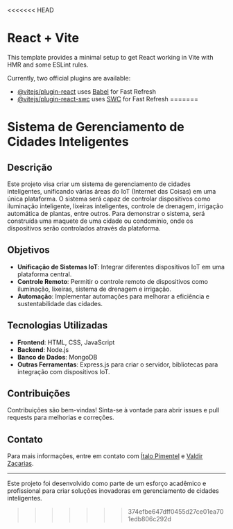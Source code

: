 <<<<<<< HEAD
# React + Vite

This template provides a minimal setup to get React working in Vite with HMR and some ESLint rules.

Currently, two official plugins are available:

- [@vitejs/plugin-react](https://github.com/vitejs/vite-plugin-react/blob/main/packages/plugin-react/README.md) uses [Babel](https://babeljs.io/) for Fast Refresh
- [@vitejs/plugin-react-swc](https://github.com/vitejs/vite-plugin-react-swc) uses [SWC](https://swc.rs/) for Fast Refresh
=======

# Sistema de Gerenciamento de Cidades Inteligentes

## Descrição
Este projeto visa criar um sistema de gerenciamento de cidades inteligentes, unificando várias áreas do IoT (Internet das Coisas) em uma única plataforma. O sistema será capaz de controlar dispositivos como iluminação inteligente, lixeiras inteligentes, controle de drenagem, irrigação automática de plantas, entre outros. Para demonstrar o sistema, será construída uma maquete de uma cidade ou condomínio, onde os dispositivos serão controlados através da plataforma.

## Objetivos
- **Unificação de Sistemas IoT**: Integrar diferentes dispositivos IoT em uma plataforma central.
- **Controle Remoto**: Permitir o controle remoto de dispositivos como iluminação, lixeiras, sistema de drenagem e irrigação.
- **Automação**: Implementar automações para melhorar a eficiência e sustentabilidade das cidades.

## Tecnologias Utilizadas
- **Frontend**: HTML, CSS, JavaScript
- **Backend**: Node.js
- **Banco de Dados**: MongoDB
- **Outras Ferramentas**: Express.js para criar o servidor, bibliotecas para integração com dispositivos IoT.

## Contribuições
Contribuições são bem-vindas! Sinta-se à vontade para abrir issues e pull requests para melhorias e correções.

## Contato
Para mais informações, entre em contato com [Ítalo Pimentel](mailto:italo.pimentel@ufrpe.br) e [Valdir Zacarias](mailto:valdir.oliveirajunior@ufrpe.br).

---

Este projeto foi desenvolvido como parte de um esforço acadêmico e profissional para criar soluções inovadoras em gerenciamento de cidades inteligentes.
>>>>>>> 374efbe647dff0455d27ce01ea701edb806c292d
